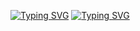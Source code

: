 [![Typing SVG](https://readme-typing-svg.herokuapp.com?font=fira+code&color=%23000000&lines=%3D%3E+Name+%3A++Aadi+Apoorva)](https://git.io/typing-svg)
[![Typing SVG](https://readme-typing-svg.herokuapp.com?font=fira+code&color=%23000000&multiline=true&lines=%3D%3E+Interests%3A+Programming+%2CRL+%2CML;%3D%3ELearning+%3A++Reinforcement+Learning;%3D%3EReach+me%3A+fibonaccihatake%40gmail.com)](https://git.io/typing-svg)
